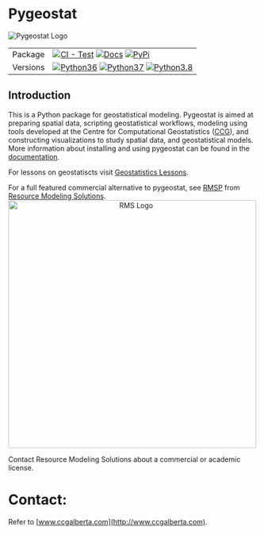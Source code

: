 # Pygeostat

<picture align="center">
  <source media="(prefers-color-scheme: dark)" srcset="http://www.ccgalberta.com/pygeostat/_images/pygeostat_logo.png">
  <img alt="Pygeostat Logo" src="http://www.ccgalberta.com/pygeostat/_images/pygeostat_logo.png">
</picture> 

|||
| --- | --- |
| Package | [![CI - Test](https://github.com/CcgAlberta/pygeostat/workflows/IntegrationCheck/badge.svg?branch=master)]( https://github.com/CcgAlberta/pygeostat) [![Docs](https://github.com/CcgAlberta/pygeostat/workflows/Documentation/badge.svg?branch=master)](https://www.ccgalberta.com/pygeostat/welcome.html) [![PyPi](https://badge.fury.io/py/pygeostat.svg)]([https://www.ccgalberta.com/pygeostat/welcome.htm](https://badge.fury.io/py/pygeostat))|
| Versions | [![Python36](https://img.shields.io/badge/python-3.6-blue.svg)](https://www.python.org/downloads/release/python-360) [![Python37](https://img.shields.io/badge/python-3.7-red.svg)](https://www.python.org/downloads/release/python-370) [![Python3.8](https://img.shields.io/badge/python-3.8-black.svg)](https://www.python.org/downloads/release/python-380)|


## Introduction

This is a Python package for geostatistical modeling. Pygeostat is aimed at preparing spatial data, scripting geostatistical workflows, modeling using tools developed at the Centre for Computational Geostatistics ([CCG](http://www.ccgalberta.com)), and constructing visualizations to study spatial data, and geostatistical models. More information about installing and using pygeostat can be found in the [documentation](http://www.ccgalberta.com/pygeostat/welcome.html).

For lessons on geostatiscts visit [Geostatistics Lessons](http://geostatisticslessons.com/).

For a full featured commercial alternative to pygeostat, see [RMSP](https://resourcemodelingsolutions.com/rmsp/) from [Resource Modeling Solutions](https://resourcemodelingsolutions.com). 
<picture align="center">
  <source media="(prefers-color-scheme: light)" srcset="https://resourcemodelingsolutions.com/static/ec83077e0259aa9925747a9199614def/127cf/Resource-Modeling-Solutions-Home-Page-Logo-RGB.webp">
  <img alt="RMS Logo" src="https://resourcemodelingsolutions.com/static/93cbdd9bde3a60780e21d4ae1c501d18/127cf/Resource-Modeling-Solutions-Home-Page-Logo-KO.webp" width="500px">
</picture>

<picture>
  <source media="(prefers-color-scheme: dark)" srcset="https://resourcemodelingsolutions.com/static/93cbdd9bde3a60780e21d4ae1c501d18/127cf/Resource-Modeling-Solutions-Home-Page-Logo-KO.webp">
  <source media="(prefers-color-scheme: light)" srcset="https://resourcemodelingsolutions.com/static/ec83077e0259aa9925747a9199614def/127cf/Resource-Modeling-Solutions-Home-Page-Logo-RGB.webp">
</picture>

Contact Resource Modeling Solutions about a commercial or academic license.

# Contact:
Refer to [www.ccgalberta.com](http://www.ccgalberta.com).
